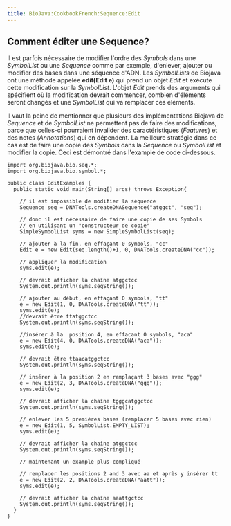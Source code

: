 ```yaml
---
title: BioJava:CookbookFrench:Sequence:Edit
---
```


Comment éditer une Sequence?
----------------------------

Il est parfois nécessaire de modifier l'ordre des *Symbols* dans une
*SymbolList* ou une *Sequence* comme par exemple, d'enlever, ajouter ou
modifier des bases dans une séquence d'ADN. Les *SymbolLists* de Biojava
ont une méthode appelée **edit(Edit e)** qui prend un objet *Edit* et
exécute cette modification sur la *SymbolList*. L'objet *Edit* prends
des arguments qui spécifient où la modification devrait commencer,
combien d'éléments seront changés et une *SymbolList* qui va remplacer
ces éléments.

Il vaut la peine de mentionner que plusieurs des implémentations Biojava
de *Sequence* et de *SymbolList* ne permettent pas de faire des
modifications, parce que celles-ci pourraient invalider des
caractéristiques (*Features*) et des notes (*Annotations*) qui en
dépendent. La meilleure stratégie dans ce cas est de faire une copie des
*Symbols* dans la *Sequence* ou *SymbolList* et modifier la copie. Ceci
est démontré dans l'example de code ci-dessous.

    import org.biojava.bio.seq.*;
    import org.biojava.bio.symbol.*;

    public class EditExamples {
      public static void main(String[] args) throws Exception{
        
        // il est impossible de modifier la séquence
        Sequence seq = DNATools.createDNASequence("atggct", "seq");

        // donc il est nécessaire de faire une copie de ses Symbols
        // en utilisant un "constructeur de copie"
        SimpleSymbolList syms = new SimpleSymbolList(seq);

        // ajouter à la fin, en effaçant 0 symbols, "cc"
        Edit e = new Edit(seq.length()+1, 0, DNATools.createDNA("cc"));
        
        // appliquer la modification
        syms.edit(e);
        
        // devrait afficher la chaîne atggctcc
        System.out.println(syms.seqString());

        // ajouter au début, en effaçant 0 symbols, "tt"
        e = new Edit(1, 0, DNATools.createDNA("tt"));
        syms.edit(e);
        //devrait être ttatggctcc
        System.out.println(syms.seqString());

        //insérer à la  position 4, en effacant 0 symbols, "aca"
        e = new Edit(4, 0, DNATools.createDNA("aca"));
        syms.edit(e);

        // devrait être ttaacatggctcc
        System.out.println(syms.seqString());

        // insérer à la position 2 en remplaçant 3 bases avec "ggg"
        e = new Edit(2, 3, DNATools.createDNA("ggg"));
        syms.edit(e);

        // devrait afficher la chaîne tgggcatggctcc
        System.out.println(syms.seqString());

        // enlever les 5 premières bases (remplacer 5 bases avec rien)
        e = new Edit(1, 5, SymbolList.EMPTY_LIST);
        syms.edit(e);

        // devrait afficher la chaîne atggctcc
        System.out.println(syms.seqString());

        // maintenant un example plus compliqué

        // remplacer les positions 2 and 3 avec aa et après y insérer tt
        e = new Edit(2, 2, DNATools.createDNA("aatt"));
        syms.edit(e);

        // devrait afficher la chaîne aaattgctcc
        System.out.println(syms.seqString());
      }
    }
